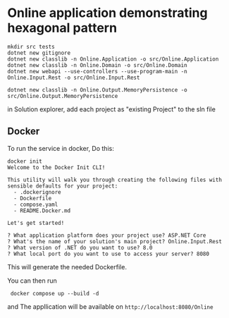 # Online application demonstrating hexagonal pattern

```
mkdir src tests
dotnet new gitignore
dotnet new classlib -n Online.Application -o src/Online.Application
dotnet new classlib -n Online.Domain -o src/Online.Domain
dotnet new webapi --use-controllers --use-program-main -n Online.Input.Rest -o src/Online.Input.Rest

dotnet new classlib -n Online.Output.MemoryPersistence -o src/Online.Output.MemoryPersistence
```

in Solution explorer, add each project as "existing Project" to the sln file


## Docker

To run the service in docker, Do this:

```
docker init
Welcome to the Docker Init CLI!

This utility will walk you through creating the following files with sensible defaults for your project:
  - .dockerignore
  - Dockerfile
  - compose.yaml
  - README.Docker.md

Let's get started!

? What application platform does your project use? ASP.NET Core
? What's the name of your solution's main project? Online.Input.Rest
? What version of .NET do you want to use? 8.0
? What local port do you want to use to access your server? 8080
```

This will generate the needed Dockerfile.

You can then run

```
 docker compose up --build -d
```

and The appllication will be available on `http://localhost:8080/Online`

